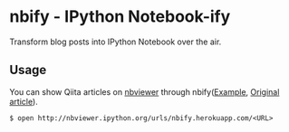 # nbify - IPython Notebook-ify

Transform blog posts into IPython Notebook over the air.

## Usage

You can show Qiita articles on [nbviewer](http://nbviewer.ipython.org) through nbify([Example](http://nbviewer.ipython.org/urls/nbify.herokuapp.com/http://qiita.com/nkt_dev/items/3c66d45ca76d7f8cce19), [Original article](http://qiita.com/nkt_dev/items/3c66d45ca76d7f8cce19)).

```
$ open http://nbviewer.ipython.org/urls/nbify.herokuapp.com/<URL>
```
